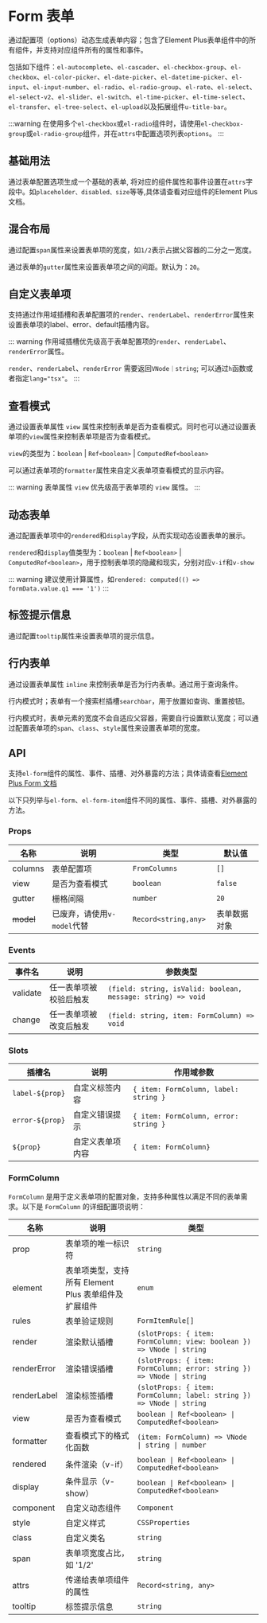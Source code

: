 # Form 表单

通过配置项（options）动态生成表单内容；包含了Element Plus表单组件中的所有组件，并支持对应组件所有的属性和事件。

包括如下组件：`el-autocomplete`、`el-cascader`、`el-checkbox-group`、`el-checkbox`、`el-color-picker`、`el-date-picker`、`el-datetime-picker`、`el-input`、`el-input-number`、`el-radio`、`el-radio-group`、`el-rate`、`el-select`、`el-select-v2`、`el-slider`、`el-switch`、`el-time-picker`、`el-time-select`、`el-transfer`、`el-tree-select`、`el-upload`以及拓展组件`u-title-bar`。

:::warning
在使用多个`el-checkbox`或`el-radio`组件时，请使用`el-checkbox-group`或`el-radio-group`组件，并在`attrs`中配置选项列表`options`。
:::

## 基础用法

通过表单配置选项生成一个基础的表单, 将对应的组件属性和事件设置在`attrs`字段中。如`placeholder、disabled、size`等等,具体请查看对应组件的Element Plus文档。

<!-- <preview path="../demo/form/basic.vue"></preview> -->

## 混合布局

通过配置`span`属性来设置表单项的宽度，如`1/2`表示占据父容器的二分之一宽度。

通过表单的`gutter`属性来设置表单项之间的间距。默认为：`20`。

<!-- <preview path="../demo/form/span.vue"></preview> -->

## 自定义表单项

支持通过作用域插槽和表单配置项的`render`、`renderLabel`、`renderError`属性来设置表单项的label、error、default插槽内容。

::: warning
作用域插槽优先级高于表单配置项的`render`、`renderLabel`、`renderError`属性。

`render`、`renderLabel`、`renderError` 需要返回`VNode｜string`; 可以通过`h`函数或者指定`lang="tsx"`。
:::

<!-- <preview path="../demo/form/slot.vue"></preview> -->

## 查看模式

通过设置表单属性 `view` 属性来控制表单是否为查看模式。同时也可以通过设置表单项的`view`属性来控制表单项是否为查看模式。

`view`的类型为：`boolean` | `Ref<boolean>` | `ComputedRef<boolean>`

可以通过表单项的`formatter`属性来自定义表单项查看模式的显示内容。

::: warning
表单属性 `view` 优先级高于表单项的 `view` 属性。
:::

<!-- <preview path="../demo/form/view.vue"></preview> -->

## 动态表单

通过配置表单项中的`rendered`和`display`字段，从而实现动态设置表单的展示。

`rendered`和`display`值类型为：`boolean` | `Ref<boolean>` | `ComputedRef<boolean>`，用于控制表单项的隐藏和现实，分别对应`v-if`和`v-show`

::: warning
建议使用计算属性，如`rendered: computed(() => formData.value.q1 === '1')`
:::

<preview path="../demo/form/dynamic.vue"></preview>

## 标签提示信息

通过配置`tooltip`属性来设置表单项的提示信息。

<!-- <preview path="../demo/form/tooltip.vue"></preview> -->

## 行内表单

通过设置表单属性 `inline` 来控制表单是否为行内表单。通过用于查询条件。

行内模式时；表单有一个搜索栏插槽`searchbar`，用于放置如查询、重置按钮。

行内模式时，表单元素的宽度不会自适应父容器，需要自行设置默认宽度；可以通过配置表单项的`span`、`class`、`style`属性来设置表单项的宽度。

<!-- <preview path="../demo/form/inline.vue"></preview> -->

## API

支持`el-form`组件的属性、事件、插槽、对外暴露的方法；具体请查看[Element Plus Form 文档](https://element-plus.org/zh-CN/component/form.html)

以下只列举与`el-form`、`el-form-item`组件不同的属性、事件、插槽、对外暴露的方法。

### Props

| 名称      | 说明                        | 类型                  | 默认值       |
| --------- | --------------------------- | --------------------- | ------------ |
| columns   | 表单配置项                  | `FromColumns`         | `[]`         |
| view      | 是否为查看模式              | `boolean`             | `false`      |
| gutter    | 栅格间隔                    | `number`              | `20`         |
| ~~model~~ | 已废弃，请使用`v-model`代替 | `Record<string,any> ` | 表单数据对象 |

### Events

| 事件名   | 说明                   | 参数类型                                                     |
| -------- | ---------------------- | ------------------------------------------------------------ |
| validate | 任一表单项被校验后触发 | `(field: string, isValid: boolean, message: string) => void` |
| change   | 任一表单项被改变后触发 | `(field: string, item: FormColumn) => void`                  |

### Slots

| 插槽名          | 说明             | 作用域参数                            |
| --------------- | ---------------- | ------------------------------------- |
| `label-${prop}` | 自定义标签内容   | `{ item: FormColumn, label: string }` |
| `error-${prop}` | 自定义错误提示   | `{ item: FormColumn, error: string }` |
| `${prop}`       | 自定义表单项内容 | `{ item: FormColumn}`                 |

### FormColumn

`FormColumn` 是用于定义表单项的配置对象，支持多种属性以满足不同的表单需求。以下是 `FormColumn` 的详细配置项说明：

| 名称        | 说明                                                 | 类型                                                                  |
| ----------- | ---------------------------------------------------- | --------------------------------------------------------------------- |
| prop        | 表单项的唯一标识符                                   | `string`                                                              |
| element     | 表单项类型，支持所有 Element Plus 表单组件及扩展组件 | `enum` <TypePopover typeName="FormItemElement"/>                      |
| rules       | 表单验证规则                                         | `FormItemRule[]`                                                      |
| render      | 渲染默认插槽                                         | `(slotProps: { item: FormColumn; view: boolean }) => VNode \| string` |
| renderError | 渲染错误插槽                                         | `(slotProps: { item: FormColumn; error: string }) => VNode \| string` |
| renderLabel | 渲染标签插槽                                         | `(slotProps: { item: FormColumn; label: string }) => VNode \| string` |
| view        | 是否为查看模式                                       | `boolean \| Ref<boolean> \| ComputedRef<boolean>`                     |
| formatter   | 查看模式下的格式化函数                               | `(item: FormColumn) => VNode \| string \| number`                     |
| rendered    | 条件渲染（v-if）                                     | `boolean \| Ref<boolean> \| ComputedRef<boolean>`                     |
| display     | 条件显示（v-show）                                   | `boolean \| Ref<boolean> \| ComputedRef<boolean>`                     |
| component   | 自定义动态组件                                       | `Component`                                                           |
| style       | 自定义样式                                           | `CSSProperties`                                                       |
| class       | 自定义类名                                           | `string`                                                              |
| span        | 表单项宽度占比，如 '1/2'                             | `string`                                                              |
| attrs       | 传递给表单项组件的属性                               | `Record<string, any>`                                                 |
| tooltip     | 标签提示信息                                         | `string`                                                              |

